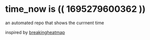 # time_now is (( 1695279600362 ))

an automated repo that shows the currnent time

inspired by [breakingheatmap](https://github.com/breakingheatmap/breakingheatmap)